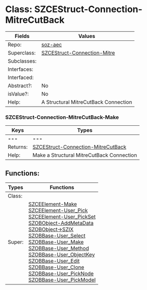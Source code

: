 
# Class:	SZCEStruct-Connection-MitreCutBack

| Fields | Values |
| --------- | --------- |
| Repo: | [soz-aec](/repos/soz-aec.html) |
| Superclass: | [SZCEStruct-Connection-Mitre](SZCEStruct-Connection-Mitre.html) |
| Subclasses: |  |
| Interfaces: |  |
| Interfaced: |  |
| Abstract?: | No |
| isValue?: | No |
| Help: | A Structural MitreCutBack Connection |

### SZCEStruct-Connection-MitreCutBack-Make

| Keys | Types |
| --------- | --------- |
| **---** | **---** |
| Returns: | [SZCEStruct-Connection-MitreCutBack](SZCEStruct-Connection-MitreCutBack.html) |
| Help: | Make a Structural MitreCutBack Connection |


## Functions:

| Types | Functions |
| --------- | --------- |
| Class: |  |
| Super: | [SZCEElement-Make](SZCEElement.html) <br> [SZCEElement-User_Pick](SZCEElement.html) <br> [SZCEElement-User_PickSet](SZCEElement.html) <br> [SZOBObject-AddMetaData](SZOBObject.html) <br> [SZOBObject->SZIX](SZOBObject.html) <br> [SZOBBase-User_Select](SZOBBase.html) <br> [SZOBBase-User_Make](SZOBBase.html) <br> [SZOBBase-User_Method](SZOBBase.html) <br> [SZOBBase-User_ObjectKey](SZOBBase.html) <br> [SZOBBase-User_Edit](SZOBBase.html) <br> [SZOBBase-User_Clone](SZOBBase.html) <br> [SZOBBase-User_PickNode](SZOBBase.html) <br> [SZOBBase-User_PickModel](SZOBBase.html) |


